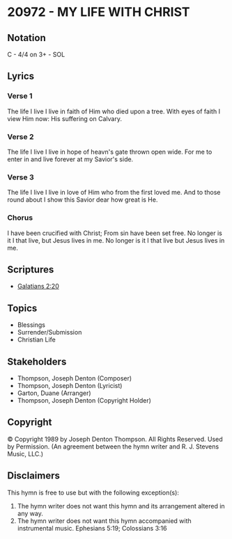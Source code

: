 # 20972 - MY LIFE WITH CHRIST

## Notation

C - 4/4 on 3+ - SOL

## Lyrics

### Verse 1

The life I live I live in faith of Him who died upon a tree. With eyes of faith I view Him now: His suffering on Calvary.

### Verse 2

The life I live I live in hope of heavn's gate thrown open wide. For me to enter in and live forever at my Savior's side.

### Verse 3

The life I live I live in love of Him who from the first loved me. And to those round about I show this Savior dear how great is He.

### Chorus

I have been crucified with Christ; From sin have been set free. No longer is it I that live, but Jesus lives in me. No longer is it I that live but Jesus lives in me.


## Scriptures

- [Galatians 2:20](https://www.biblegateway.com/passage/?search=Galatians%202%3A20)

## Topics

- Blessings
- Surrender/Submission
- Christian Life

## Stakeholders

- Thompson, Joseph Denton (Composer)
- Thompson, Joseph Denton (Lyricist)
- Garton, Duane (Arranger)
- Thompson, Joseph Denton (Copyright Holder)

## Copyright

© Copyright 1989 by Joseph Denton Thompson. All Rights Reserved. Used by Permission.
(An agreement between the hymn writer and R. J. Stevens Music, LLC.)

## Disclaimers

This hymn is free to use but with the following exception(s):
1. The hymn writer does not want this hymn and its arrangement altered in any way.
2. The hymn writer does not want this hymn accompanied with instrumental music.
Ephesians 5:19; Colossians 3:16

